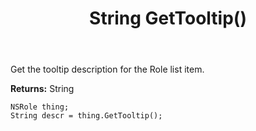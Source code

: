 ﻿---
uid: crmscript_ref_NSRole_GetTooltip
title: String GetTooltip()
intellisense: NSRole.GetTooltip
keywords: NSRole, GetTooltip
so.topic: reference
---

Get the tooltip description for the Role list item.

**Returns:** String

```crmscript
NSRole thing;
String descr = thing.GetTooltip();
```


